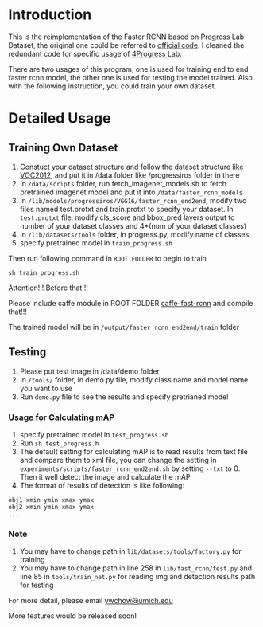 # Introduction

This is the reimplementation of the Faster RCNN based on Progress Lab Dataset, the original one could be referred to [official code](https://github.com/rbgirshick/py-faster-rcnn). I cleaned the redundant code for specific usage of [4Progress Lab](http://progress.eecs.umich.edu/).

There are two usages of this program, one is used for training end to end faster rcnn model, the other one is used for testing the model trained. Also with the following instruction, you could train your own dataset.

# Detailed Usage

## Training Own Dataset

1. Constuct your dataset structure and follow the dataset structure like [VOC2012](http://host.robots.ox.ac.uk/pascal/VOC/voc2012/), and put it in /data folder like /progressiros folder in there
2. In `/data/scripts` folder, run fetch_imagenet_models.sh to fetch pretrained imagenet model and put it into `/data/faster_rcnn_models`
3. In `/lib/models/progressiros/VGG16/faster_rcnn_end2end`, modify two files named test.protxt and train.protxt to specify your dataset. In `test.protxt` file, modify cls_score and bbox_pred layers output to number of your dataset classes and 4*(num of your dataset classes)
4. In `/lib/datasets/tools` folder, in progress.py, modify name of classes
5. specify pretrained model in `train_progress.sh`

Then run following command in `ROOT FOLDER` to begin to train
```
sh train_progress.sh
```

Attention!!!
Before that!!!

Please include caffe module in ROOT FOLDER [caffe-fast-rcnn](https://github.com/rbgirshick/caffe-fast-rcnn/tree/0dcd397b29507b8314e252e850518c5695efbb83) and compile that!!!

The trained model will be in `/output/faster_rcnn_end2end/train` folder

## Testing

1. Please put test image in /data/demo folder
2. In `/tools/` folder, in demo.py file, modify class name and model name you want to use
3. Run `demo.py` file to see the results and specify pretrianed model

### Usage for Calculating mAP
1. specify pretrained model in `test_progress.sh`
2. Run `sh test_progress.h`
3. The default setting for calculating mAP is to read results from text file and compare them to xml file, you can change the setting in `experiments/scripts/faster_rcnn_end2end.sh` by setting `--txt` to 0. Then it well detect the image and calculate the mAP
4. The format of results of detection is like following:
```
obj1 xmin ymin xmax ymax
obj2 xmin ymin xmax ymax
...
```

### Note
1. You may have to change path in `lib/datasets/tools/factory.py` for training
2. You may have to change path in line 258 in `lib/fast_rcnn/test.py` and line 85 in `tools/train_net.py` for reading img and detection results path for testing

For more detail, please email ywchow@umich.edu

More features would be released soon!


